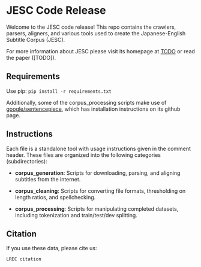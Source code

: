 

# JESC Code Release

Welcome to the JESC code release! This repo contains the crawlers, parsers, aligners, and various tools used to create the Japanese-English Subtitle Corpus (JESC). 

For more information about JESC please visit its homepage at [TODO]() or read the paper ([TODO]). 


## Requirements
Use pip: `pip install -r requirements.txt`

Additionally, some of the corpus_processing scripts make use of [google/sentencepiece](https://github.com/google/sentencepiece), which has installation instructions on its github page. 


## Instructions

Each file is a standalone tool with usage instructions given in the comment header. These files are organized into the following categories (subdirectories):

* **corpus_generation**: Scripts for downloading, parsing, and aligning subtitles from the internet.

* **corpus_cleaning**: Scripts for converting file formats, thresholding on length ratios, and spellchecking.

* **corpus_processing**: Scripts for manipulating completed datasets, including tokenization and train/test/dev splitting.

## Citation

If you use these data, please cite us:

```
LREC citation
```
